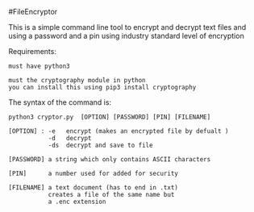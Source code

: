 #FileEncryptor

This is a simple command line tool to encrypt and decrypt text files and using a password and a pin
using industry standard level of encryption

Requirements:
	
	must have python3

	must the cryptography module in python
	you can install this using pip3 install cryptography


The syntax of the command is:

	python3 cryptor.py  [OPTION] [PASSWORD] [PIN] [FILENAME]

	[OPTION] : -e 	encrypt (makes an encrypted file by defualt ) 
			   -d 	decrypt
			   -ds	decrypt and save to file

	[PASSWORD] a string which only contains ASCII characters

	[PIN]	   a number used for added for security

	[FILENAME] a text document (has to end in .txt)
			   creates a file of the same name but
			   a .enc extension


